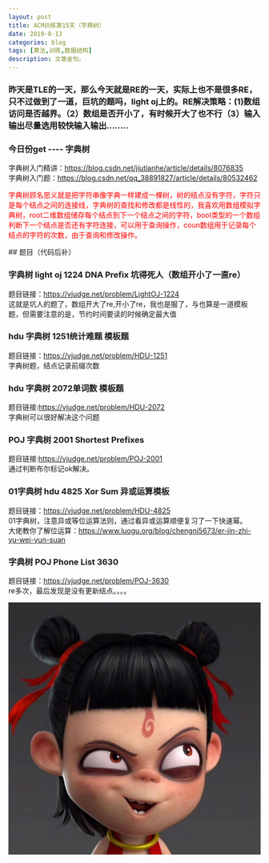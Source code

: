 ```yaml
---
layout: post
title: ACM训练第15天（字典树）
date: 2019-8-13
categories: blog
tags: [算法,训练,数据结构]
description: 文章金句。
---
```


### 昨天是TLE的一天，那么今天就是RE的一天，实际上也不是很多RE，只不过做到了一道，巨坑的题吗，light oj上的。RE解决策略：(1)数组访问是否越界。（2）数组是否开小了，有时候开大了也不行（3）输入输出尽量选用较快输入输出........

### 今日份get ---- 字典树
字典树入门精讲：<https://blog.csdn.net/jiutianhe/article/details/8076835><br/>
字典树入门题：<https://blog.csdn.net/qq_38891827/article/details/80532462><br/>

<p style="color: red;">字典树顾名思义就是把字符串像字典一样建成一棵树，树的结点没有字符，字符只是每个结点之间的连接线，字典树的查找和修改都是线性的，我喜欢用数组模拟字典树，root二维数组储存每个结点到下一个结点之间的字符，bool类型的一个数组判断下一个结点是否还有字符连接，可以用于查询操作，coun数组用于记录每个结点的字符的次数，由于查询和修改操作。</p>
## 题目（代码后补）

### 字典树 light oj 1224 DNA Prefix 坑得死人（数组开小了一直re）
题目链接：<https://vjudge.net/problem/LightOJ-1224><br/>
这就是坑人的题了，数组开大了re,开小了re，我也是服了，与也算是一道模板题，但需要注意的是，节约时间要读的时候确定最大值<br/>

### hdu 字典树 1251统计难题  模板题
题目链接：<https://vjudge.net/problem/HDU-1251><br/>
字典树题，结点记录前缀次数<br/>

### hdu 字典树 2072单词数  模板题
题目链接:<https://vjudge.net/problem/HDU-2072><br/>
字典树可以很好解决这个问题<br/>

### POJ 字典树 2001 Shortest Prefixes
题目链接:<https://vjudge.net/problem/POJ-2001><br/>
通过判断布尔标记ok解决。<br/>

### 01字典树 hdu 4825 Xor Sum 异或运算模板
题目链接：<https://vjudge.net/problem/HDU-4825><br/>
01字典树，注意异或等位运算法则，通过看异或运算顺便复习了一下快速幂。<br/>
大佬教你了解位运算：<https://www.luogu.org/blog/chengni5673/er-jin-zhi-yu-wei-yun-suan><br/>

### 字典树 POJ Phone List 3630
题目链接：<https://vjudge.net/problem/POJ-3630><br/>
re多次，最后发现是没有更新结点。。。。<br/>

![哪吒](/img/lz2.jpg)






